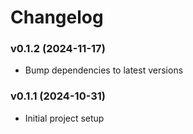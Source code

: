 # Changelog

### v0.1.2 (2024-11-17)

- Bump dependencies to latest versions

### v0.1.1 (2024-10-31)

- Initial project setup
